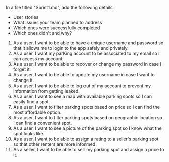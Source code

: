 In a file titled "Sprint1.md", add the following details:
- User stories
- What issues your team planned to address
- Which ones were successfully completed
- Which ones didn't and why?

1. As a user, I want to be able to have a unique username and password so that it allows me to login to the app safely and privately.
2. As a user, I want my parKing account to be associated to my email so I can access my account.
3. As a user, I want to be able to recover or change my password in case I forget it.
4. As a user, I want to be able to update my username in case I want to change it.
5. As a user, I want to be able to log out of my account to prevent my information from getting leaked.
6. As a user, I want to see a map with available parking spots so I can easily find a spot.
7. As a user, I want to filter parking spots based on price so I can find the most affordable option.
8. As a user, I want to filter parking spots based on geographic location so I can find a convenient spot.
9. As a user, I want to see a picture of the parking spot so I know what the spot looks like.
10. As a user, I want to be able to assign a rating to a seller's parking spot so that other renters are more informed.
11. As a seller, I want to be able to sell my parking spot and assign a price to it.
